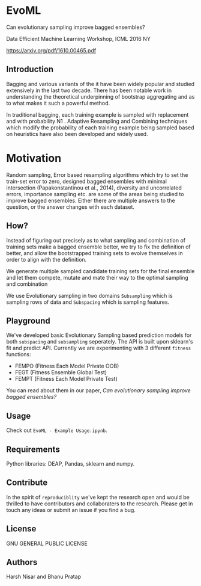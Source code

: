# EvoML
Can evolutionary sampling improve bagged ensembles?

Data Efficient Machine Learning Workshop, ICML 2016 NY

https://arxiv.org/pdf/1610.00465.pdf

## Introduction
Bagging and various variants of the it have been widely popular and studied extensively in the last two decade. There has been
notable work in understanding the theoretical underpinning of bootstrap aggregating and as to what makes it such
a powerful method. 

In traditional bagging, each training example is sampled with replacement and with probability N1 . Adaptive Resampling and Combining techniques which modify the probability of each training example being sampled based on heuristics have also been developed and widely used.

# Motivation
Random sampling, Error based resampling algorithms which try to set the train-set error to zero, designed bagged ensembles with minimal intersection (Papakonstantinou et al., 2014), diversity and uncorrelated errors, importance sampling etc. are some of the areas being studied to improve bagged ensembles. Either there are multiple answers to the question, or the answer changes with each dataset.

## How?
Instead of figuring out precisely as to what sampling and combination of training sets make a bagged ensemble better, we try to fix the definition of better, and allow the bootstrapped training sets to evolve themselves in order to align with the definition.

We generate multiple sampled candidate training sets for the final ensemble and let them compete, mutate and mate their way to the optimal sampling
and combination

We use Evolutionary sampling in two domains `Subsampling` which is sampling rows of data and `Subspacing` which is sampling features.


## Playground
We've developed basic Evolutionary Sampling based prediction models for both `subspacing` and `subsampling` seperately. The API is built upon sklearn's fit and predict API.
Currently we are experimenting with 3 different `fitness` functions:

- FEMPO (Fitness Each Model Private OOB)
- FEGT (Fitness Ensemble Global Test)
- FEMPT (Fitness Each Model Private Test)

You can read about them in our paper, *Can evolutionary sampling improve bagged ensembles?*

## Usage
Check out `EvoML - Example Usage.ipynb`.

## Requirements
Python libraries: DEAP, Pandas, sklearn and numpy.

## Contribute
In the spirit of `reproduciblity` we've kept the research open and would be thrilled to have contributors and collaboraters to the research. Please get in touch any ideas or submit an issue if you find a bug.

## License
GNU GENERAL PUBLIC LICENSE

## Authors
Harsh Nisar and Bhanu Pratap